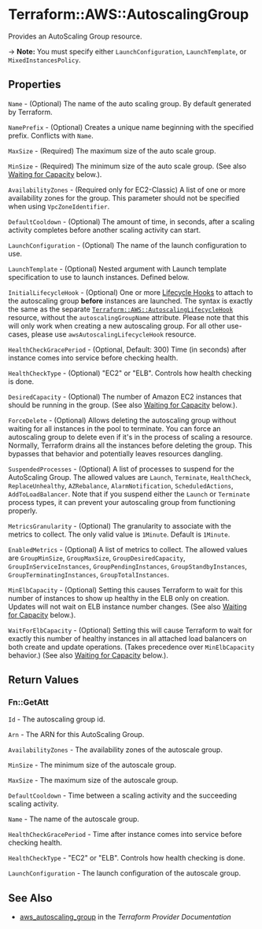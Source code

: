 # Terraform::AWS::AutoscalingGroup

Provides an AutoScaling Group resource.

-> **Note:** You must specify either `LaunchConfiguration`, `LaunchTemplate`, or `MixedInstancesPolicy`.

## Properties

`Name` - (Optional) The name of the auto scaling group. By default generated by Terraform.

`NamePrefix` - (Optional) Creates a unique name beginning with the specified prefix. Conflicts with `Name`.

`MaxSize` - (Required) The maximum size of the auto scale group.

`MinSize` - (Required) The minimum size of the auto scale group. (See also [Waiting for Capacity](#waiting-for-capacity) below.).

`AvailabilityZones` - (Required only for EC2-Classic) A list of one or more availability zones for the group. This parameter should not be specified when using `VpcZoneIdentifier`.

`DefaultCooldown` - (Optional) The amount of time, in seconds, after a scaling activity completes before another scaling activity can start.

`LaunchConfiguration` - (Optional) The name of the launch configuration to use.

`LaunchTemplate` - (Optional) Nested argument with Launch template specification to use to launch instances. Defined below.

`InitialLifecycleHook` - (Optional) One or more [Lifecycle Hooks](http://docs.aws.amazon.com/autoscaling/latest/userguide/lifecycle-hooks.html) to attach to the autoscaling group **before** instances are launched. The syntax is exactly the same as the separate [`Terraform::AWS::AutoscalingLifecycleHook`](/docs/providers/aws/r/autoscalingLifecycleHooks.html) resource, without the `autoscalingGroupName` attribute. Please note that this will only work when creating a new autoscaling group. For all other use-cases, please use `awsAutoscalingLifecycleHook` resource.

`HealthCheckGracePeriod` - (Optional, Default: 300) Time (in seconds) after instance comes into service before checking health.

`HealthCheckType` - (Optional) "EC2" or "ELB". Controls how health checking is done.

`DesiredCapacity` - (Optional) The number of Amazon EC2 instances that should be running in the group. (See also [Waiting for Capacity](#waiting-for-capacity) below.).

`ForceDelete` - (Optional) Allows deleting the autoscaling group without waiting for all instances in the pool to terminate.  You can force an autoscaling group to delete even if it's in the process of scaling a resource. Normally, Terraform drains all the instances before deleting the group.  This bypasses that behavior and potentially leaves resources dangling.

`SuspendedProcesses` - (Optional) A list of processes to suspend for the AutoScaling Group. The allowed values are `Launch`, `Terminate`, `HealthCheck`, `ReplaceUnhealthy`, `AZRebalance`, `AlarmNotification`, `ScheduledActions`, `AddToLoadBalancer`. Note that if you suspend either the `Launch` or `Terminate` process types, it can prevent your autoscaling group from functioning properly.

`MetricsGranularity` - (Optional) The granularity to associate with the metrics to collect. The only valid value is `1Minute`. Default is `1Minute`.

`EnabledMetrics` - (Optional) A list of metrics to collect. The allowed values are `GroupMinSize`, `GroupMaxSize`, `GroupDesiredCapacity`, `GroupInServiceInstances`, `GroupPendingInstances`, `GroupStandbyInstances`, `GroupTerminatingInstances`, `GroupTotalInstances`.

`MinElbCapacity` - (Optional) Setting this causes Terraform to wait for this number of instances to show up healthy in the ELB only on creation. Updates will not wait on ELB instance number changes. (See also [Waiting for Capacity](#waiting-for-capacity) below.).

`WaitForElbCapacity` - (Optional) Setting this will cause Terraform to wait for exactly this number of healthy instances in all attached load balancers on both create and update operations. (Takes precedence over `MinElbCapacity` behavior.) (See also [Waiting for Capacity](#waiting-for-capacity) below.).


## Return Values

### Fn::GetAtt

`Id` - The autoscaling group id.

`Arn` - The ARN for this AutoScaling Group.

`AvailabilityZones` - The availability zones of the autoscale group.

`MinSize` - The minimum size of the autoscale group.

`MaxSize` - The maximum size of the autoscale group.

`DefaultCooldown` - Time between a scaling activity and the succeeding scaling activity.

`Name` - The name of the autoscale group.

`HealthCheckGracePeriod` - Time after instance comes into service before checking health.

`HealthCheckType` - "EC2" or "ELB". Controls how health checking is done.

`LaunchConfiguration` - The launch configuration of the autoscale group.

## See Also

* [aws_autoscaling_group](https://www.terraform.io/docs/providers/aws/r/autoscaling_group.html) in the _Terraform Provider Documentation_